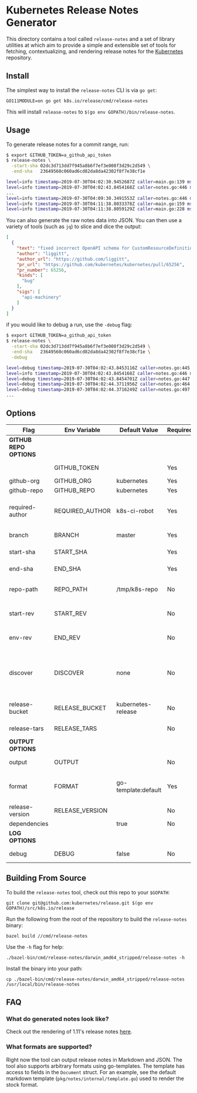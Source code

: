 # Kubernetes Release Notes Generator

This directory contains a tool called `release-notes` and a set of library utilities at which aim to provide a simple and extensible set of tools for fetching, contextualizing, and rendering release notes for the [Kubernetes](https://github.com/kubernetes/kubernetes) repository.

## Install

The simplest way to install the `release-notes` CLI is via `go get`:

```
GO111MODULE=on go get k8s.io/release/cmd/release-notes
```

This will install `release-notes` to `$(go env GOPATH)/bin/release-notes`.

## Usage

To generate release notes for a commit range, run:

```bash
$ export GITHUB_TOKEN=a_github_api_token
$ release-notes \
  -start-sha 02dc3d713dd7f945a8b6f7ef3e008f3d29c2d549 \
  -end-sha   23649560c060ad6cd82da8da42302f8f7e38cf1e

level=info timestamp=2019-07-30T04:02:30.9452687Z caller=main.go:139 msg="fetching all commits. this might take a while..."
level=info timestamp=2019-07-30T04:02:43.8454168Z caller=notes.go:446 msg="[1/1679 - 0.06%]"
...
level=info timestamp=2019-07-30T04:09:30.3491553Z caller=notes.go:446 msg="[1679/1679 - 100.00%]"
level=info timestamp=2019-07-30T04:11:38.8033378Z caller=main.go:159 msg="got the commits, performing rendering"
level=info timestamp=2019-07-30T04:11:38.8059129Z caller=main.go:228 msg="release notes written to file" path=/tmp/release-notes-509576676 format=markdown
```

You can also generate the raw notes data into JSON. You can then use a variety of tools (such as `jq`) to slice and dice the output:

```json
[
  {
    "text": "fixed incorrect OpenAPI schema for CustomResourceDefinition objects",
    "author": "liggitt",
    "author_url": "https://github.com/liggitt",
    "pr_url": "https://github.com/kubernetes/kubernetes/pull/65256",
    "pr_number": 65256,
    "kinds": [
      "bug"
    ],
    "sigs": [
      "api-machinery"
    ]
  }
]
```

if you would like to debug a run, use the `-debug` flag:

```bash
$ export GITHUB_TOKEN=a_github_api_token
$ release-notes \
  -start-sha 02dc3d713dd7f945a8b6f7ef3e008f3d29c2d549 \
  -end-sha   23649560c060ad6cd82da8da42302f8f7e38cf1e \
  -debug 

level=debug timestamp=2019-07-30T04:02:43.8453116Z caller=notes.go:445 msg=################################################
level=info timestamp=2019-07-30T04:02:43.8454168Z caller=notes.go:446 msg="[1/1679 - 0.06%]"
level=debug timestamp=2019-07-30T04:02:43.8454701Z caller=notes.go:447 msg="Processing commit" func=ListCommitsWithNotes sha=23649560c060ad6cd82da8da42302f8f7e38cf1e
level=debug timestamp=2019-07-30T04:02:44.3711956Z caller=notes.go:464 msg="Obtaining PR associated with commit sha '23649560c060ad6cd82da8da42302f8f7e38cf1e'." func=ListCommitsWithNotes prno=80301 prbody="**What type of PR is this?**\r\n> Uncomment only one ` /kind <>` line, hit enter to put that in a new line, and remove leading whitespaces from that line:\r\n>\r\n> /kind api-change\r\n> /kind bug\r\n\r\n/kind cleanup\r\n\r\n> /kind design\r\n> /kind documentation\r\n> /kind failing-test\r\n> /kind feature\r\n> /kind flake\r\n\r\n**What this PR does / why we need it**:\r\n\r\nBased on the feedback from https://docs.google.com/document/d/1g5Aqa0BncQGRedSJH0TJQWq3mw3VxpJ_ufO1qokJ1LE we have decided to rename the `preferred` policy of the `TopologyManager` to `best-effort`.  The reasoning for this is outlined in the document.\r\n\r\nSince this change is coming before the `TopologyManager` was ever part of a release, this does not introduce a user-facing change.\r\n\r\n**Does this PR introduce a user-facing change?**:\r\n<!--\r\nIf no, just write \"NONE\" in the release-note block below.\r\nIf yes, a release note is required:\r\nEnter your extended release note in the block below. If the PR requires additional action from users switching to the new release, include the string \"action required\".\r\n-->\r\n```release-note\r\nNONE\r\n```"
level=debug timestamp=2019-07-30T04:02:44.3716249Z caller=notes.go:497 msg="Excluding notes for PR based on the exclusion filter." func=ListCommitsWithNotes filter="(?i)```(release-note\\s*)?('|\")?(none|n/a)?('|\")?\\s*```"
...
```

## Options

| Flag                    | Env Variable    | Default Value       | Required | Description                                                                                                                       |
| ----------------------- | --------------- | ------------------- | -------- | --------------------------------------------------------------------------------------------------------------------------------- |
| **GITHUB REPO OPTIONS** |
|                         | GITHUB_TOKEN    |                     | Yes      | A personal GitHub access token                                                                                                    |
| github-org              | GITHUB_ORG      | kubernetes          | Yes      | Name of GitHub organization                                                                                                       |
| github-repo             | GITHUB_REPO     | kubernetes          | Yes      | Name of GitHub repository                                                                                                         |
| required-author         | REQUIRED_AUTHOR | k8s-ci-robot        | Yes      | Only commits from this GitHub user are considered. Set to empty string to include all users                                       |
| branch                  | BRANCH          | master              | Yes      | The GitHub repository branch to scrape                                                                                            |
| start-sha               | START_SHA       |                     | Yes      | The commit hash to start processing from (inclusive)                                                                              |
| end-sha                 | END_SHA         |                     | Yes      | The commit hash to end processing at (inclusive)                                                                                  |
| repo-path               | REPO_PATH       | /tmp/k8s-repo       | No       | Path to a local Kubernetes repository, used only for tag discovery                                                                |
| start-rev               | START_REV       |                     | No       | The git revision to start at. Can be used as alternative to start-sha                                                             |
| env-rev                 | END_REV         |                     | No       | The git revision to end at. Can be used as alternative to end-sha                                                                 |
| discover                | DISCOVER        | none                | No       | The revision discovery mode for automatic revision retrieval (options: none, mergebase-to-latest, patch-to-patch, patch-to-latest, minor-to-minor) |
| release-bucket          | RELEASE_BUCKET  | kubernetes-release  | No       | Specify gs bucket to point to in generated notes (default "kubernetes-release")                                                   |
| release-tars            | RELEASE_TARS    |                     | No       | Directory of tars to sha512 sum for display                                                                                       |
| **OUTPUT OPTIONS**      |
| output                  | OUTPUT          |                     | No       | The path where the release notes will be written                                                                                  |
| format                  | FORMAT          | go-template:default | Yes      | The format for notes output (options: json, go-template:inline:<template-string> go-template:path/to/template.file)               |
| release-version         | RELEASE_VERSION |                     | No       | The release version to tag the notes with                                                                                         |
| dependencies            |                 | true                | No       | Add dependency report                                                                                                             |
| **LOG OPTIONS**         |
| debug                   | DEBUG           | false               | No       | Enable debug logging (options: true, false)                                                                                       |

## Building From Source

To build the `release-notes` tool, check out this repo to your `$GOPATH`:

```
git clone git@github.com:kubernetes/release.git $(go env GOPATH)/src/k8s.io/release
```

Run the following from the root of the repository to build the `release-notes` binary:

```
bazel build //cmd/release-notes
```

Use the `-h` flag for help:

```
./bazel-bin/cmd/release-notes/darwin_amd64_stripped/release-notes -h
```

Install the binary into your path:

```
cp ./bazel-bin/cmd/release-notes/darwin_amd64_stripped/release-notes /usr/local/bin/release-notes
```


## FAQ

### What do generated notes look like?

Check out the rendering of 1.11's release notes [here](https://gist.github.com/marpaia/acfdb889f362195bb683e9e09ce196bc).

### What formats are supported?

Right now the tool can output release notes in Markdown and JSON. The tool
also supports arbitrary formats using go-templates. The template has access
to fields in the `Document` struct. For an example, see the default markdown
template (`pkg/notes/internal/template.go`) used to render the stock format.

